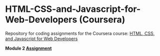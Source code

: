 # HTML-CSS-and-Javascript-for-Web-Developers (Coursera)
Repository for coding assignments for the Coursera course: 
<a href="https://www.coursera.org/learn/html-css-javascript-for-web-developers">HTML, CSS, and Javascript for Web Developers</a>

<b> Module 2 <a href="https://github.com/jhu-ep-coursera/fullstack-course4/blob/master/assignments/assignment2/Assignment-2.md"> Assignment </a></b>
